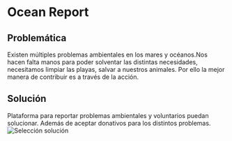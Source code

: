# Ocean Report
## Problemática
Existen múltiples problemas ambientales en los mares y océanos.Nos hacen falta manos para poder solventar las distintas necesidades, necesitamos limpiar las playas, salvar a nuestros animales. Por ello la mejor manera de contribuir es a través de la acción.
## Solución
Plataforma para reportar problemas ambientales y voluntarios puedan solucionar. Además de aceptar donativos para los distintos problemas.
![Selección solución](https://user-images.githubusercontent.com/9124597/152575566-75e7480d-2649-4f75-89f4-ef6ebdfdbd00.PNG)